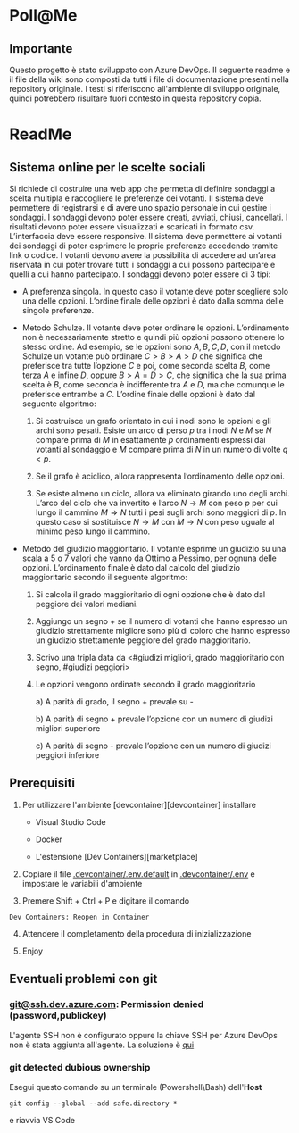 # Poll@Me
## Importante
Questo progetto è stato sviluppato con Azure DevOps. Il seguente readme e il file della wiki sono composti da tutti i file di documentazione presenti nella repository originale. I testi si riferiscono all'ambiente di sviluppo originale, quindi potrebbero risultare fuori contesto in questa repository copia.

# ReadMe
## Sistema online per le scelte sociali

Si richiede di costruire una web app che permetta di definire sondaggi a scelta multipla e raccogliere le
preferenze dei votanti.
Il sistema deve permettere di registrarsi e di avere uno spazio personale in cui gestire i sondaggi. I
sondaggi devono poter essere creati, avviati, chiusi, cancellati. I risultati devono poter essere visualizzati
e scaricati in formato csv.
L’interfaccia deve essere responsive.
Il sistema deve permettere ai votanti dei sondaggi di poter esprimere le proprie preferenze accedendo
tramite link o codice. I votanti devono avere la possibilità di accedere ad un’area riservata in cui poter
trovare tutti i sondaggi a cui possono partecipare e quelli a cui hanno partecipato.
I sondaggi devono poter essere di 3 tipi:

- A preferenza singola. In questo caso il votante deve poter scegliere solo una delle opzioni.
L’ordine finale delle opzioni è dato dalla somma delle singole preferenze.

- Metodo Schulze. Il votante deve poter ordinare le opzioni. L’ordinamento non è necessariamente
stretto e quindi più opzioni possono ottenere lo stesso ordine. Ad esempio, se le opzioni sono $A, B, C, D$, con il metodo Schulze un votante può ordinare $C > B > A > D$ che significa che preferisce
tra tutte l’opzione $C$ e poi, come seconda scelta $B$, come terza $A$ e infine $D$, oppure $B > A = D > C$, che significa che la sua prima scelta è $B$, come seconda è indifferente tra $A$ e $D$, ma che comunque le preferisce entrambe a $C$.
L’ordine finale delle opzioni è dato dal seguente algoritmo:

  1. Si costruisce un grafo orientato in cui i nodi sono le opzioni e gli archi sono pesati. Esiste un arco di perso $p$ tra i nodi $N$ e $M$ se $N$ compare prima di $M$ in esattamente $p$ ordinamenti espressi dai votanti al sondaggio e $M$ compare prima di $N$ in un numero di volte $q < p$.

  2. Se il grafo è aciclico, allora rappresenta l’ordinamento delle opzioni.

  3. Se esiste almeno un ciclo, allora va eliminato girando uno degli archi. L’arco del ciclo che va invertito è l’arco $N \to M$ con peso $p$ per cui lungo il cammino $M \Rightarrow N$ tutti i pesi sugli archi sono maggiori di $p$. In questo caso si sostituisce $N \to M$ con $M \to N$ con peso uguale al minimo peso lungo il cammino.

- Metodo del giudizio maggioritario. Il votante esprime un giudizio su una scala a 5 o 7 valori che vanno da Ottimo a Pessimo, per ognuna delle opzioni. L’ordinamento finale è dato dal calcolo del giudizio maggioritario secondo il seguente algoritmo:

    1. Si calcola il grado maggioritario di ogni opzione che è dato dal peggiore dei valori mediani.

    2. Aggiungo un segno + se il numero di votanti che hanno espresso un giudizio strettamente migliore sono più di coloro che hanno espresso un giudizio strettamente peggiore del grado maggioritario.

    3. Scrivo una tripla data da <#giudizi migliori, grado maggioritario con segno, #giudizi peggiori>

    4. Le opzioni vengono ordinate secondo il grado maggioritario

        a) A parità di grado, il segno + prevale su -

        b) A parità di segno + prevale l’opzione con un numero di giudizi migliori superiore

        c) A parità di segno - prevale l’opzione con un numero di giudizi peggiori inferiore

## Prerequisiti

1.  Per utilizzare l'ambiente [devcontainer][devcontainer] installare
    
    - Visual Studio Code

    - Docker

    - L'estensione [Dev Containers][marketplace]

2. Copiare il file [.devcontainer/.env.default]() in [.devcontainer/.env]() e impostare le variabili d'ambiente

3. Premere Shift + Ctrl + P e digitare il comando
```
Dev Containers: Reopen in Container
```

4. Attendere il completamento della procedura di inizializzazione

5. Enjoy

## Eventuali problemi con git

### git@ssh.dev.azure.com: Permission denied (password,publickey)
L'agente SSH non è configurato oppure la chiave SSH per Azure DevOps non è stata aggiunta all'agente.
La soluzione è [qui](https://code.visualstudio.com/docs/remote/troubleshooting#_setting-up-the-ssh-agent)

### git detected dubious ownership
Esegui questo comando su un terminale (Powershell\Bash) dell'**Host**
```
git config --global --add safe.directory *
```
e riavvia VS Code